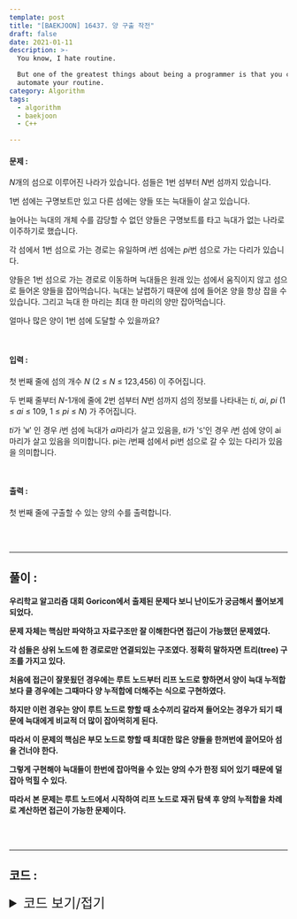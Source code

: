 ```yaml
---
template: post
title: "[BAEKJOON] 16437. 양 구출 작전"
draft: false
date: 2021-01-11
description: >-
  You know, I hate routine.

  But one of the greatest things about being a programmer is that you can
  automate your routine.
category: Algorithm
tags:
  - algorithm
  - baekjoon
  - C++

---
```




#### 문제 : 

*N*개의 섬으로 이루어진 나라가 있습니다. 섬들은 1번 섬부터 *N*번 섬까지 있습니다.

1번 섬에는 구명보트만 있고 다른 섬에는 양들 또는 늑대들이 살고 있습니다.

늘어나는 늑대의 개체 수를 감당할 수 없던 양들은 구명보트를 타고 늑대가 없는 나라로 이주하기로 했습니다.

각 섬에서 1번 섬으로 가는 경로는 유일하며 *i*번 섬에는 *pi*번 섬으로 가는 다리가 있습니다.

양들은 1번 섬으로 가는 경로로 이동하며 늑대들은 원래 있는 섬에서 움직이지 않고 섬으로 들어온 양들을 잡아먹습니다. 늑대는 날렵하기 때문에 섬에 들어온 양을 항상 잡을 수 있습니다. 그리고 늑대 한 마리는 최대 한 마리의 양만 잡아먹습니다.

얼마나 많은 양이 1번 섬에 도달할 수 있을까요?

<br/>

#### 입력 :

첫 번째 줄에 섬의 개수 *N* (2 ≤ *N* ≤ 123,456) 이 주어집니다.

두 번째 줄부터 *N*-1개에 줄에 2번 섬부터 *N*번 섬까지 섬의 정보를 나타내는 *ti*, *ai*, *pi* (1 ≤ *ai* ≤ 109, 1 ≤ *pi* ≤ *N*) 가 주어집니다.

*ti*가 '`W`' 인 경우 *i*번 섬에 늑대가 *ai*마리가 살고 있음을, *ti*가 '`S`'인 경우 *i*번 섬에 양이 ai마리가 살고 있음을 의미합니다. pi는 *i*번째 섬에서 pi번 섬으로 갈 수 있는 다리가 있음을 의미합니다.

<br/>

#### 출력 : 

첫 번째 줄에 구출할 수 있는 양의 수를 출력합니다.

<br/>

<br/>

___

## 풀이 :

**우리학교 알고리즘 대회 Goricon에서 출제된 문제다 보니 난이도가 궁금해서 풀어보게 되었다.**

**문제 자체는 핵심만 파악하고 자료구조만 잘 이해한다면 접근이 가능했던 문제였다.**

**각 섬들은 상위 노드에 한 경로로만 연결되있는 구조였다. 정확히 말하자면 트리(tree) 구조를 가지고 있다.**

**처음에 접근이 잘못됬던 경우에는 루트 노드부터 리프 노드로 향하면서 양이 늑대 누적합보다 클 경우에는 그때마다 양 누적합에 더해주는 식으로 구현하였다.**

**하지만 이런 경우는 양이 루트 노드로 향할 때 소수끼리 갈라져 들어오는 경우가 되기 때문에 늑대에게 비교적 더 많이 잡아먹히게 된다.**

**따라서 이 문제의 핵심은 부모 노드로 향할 때 최대한 많은 양들을 한꺼번에 끌어모아 섬을 건너야 한다.**

**그렇게 구현해야 늑대들이 한번에 잡아먹을 수 있는 양의 수가 한정 되어 있기 때문에 덜 잡아 먹힐 수 있다.**

**따라서 본 문제는 루트 노드에서 시작하여 리프 노드로 재귀 탐색 후 양의 누적합을 차례로 계산하면 접근이 가능한 문제이다.**

<br/>

<br/>

---

## 코드 :

<details>
<summary style="cursor:pointer; font-size:1.5rem">
	코드 보기/접기
</summary>

```c++
#include <iostream>
#include <vector>

#define ll long long

using namespace std;
typedef struct Info {
    bool iswolf = false;
    int cnt = 0;
    vector<int> childs;
} Info;
vector<Info> nodevec;
int n;

ll checkSheep(int idx) {
    int size = nodevec[idx].childs.size();
    if (!size) return ((nodevec[idx].iswolf) ? 0 : nodevec[idx].cnt);

    ll sum = 0;
    for (int i = 0; i < size; i++)
        sum += checkSheep(nodevec[idx].childs[i]);
    if (nodevec[idx].iswolf) sum -= nodevec[idx].cnt;
    else sum += nodevec[idx].cnt;
    return ((sum <= 0) ? 0 : sum);
}

int main() {
    ios_base::sync_with_stdio(false);
    cin.tie(NULL);
    cout.tie(NULL);
    char input;
    int num, parent, i;
    cin >> n;
    nodevec.resize(n + 1);
    for (i = 2; i <= n; i++) {
        cin >> input >> num >> parent;
        nodevec[parent].childs.push_back(i);
        nodevec[i].cnt = num;
        nodevec[i].iswolf = (input == 'W');
    }
    cout << checkSheep(1) << '\n';
    return 0;
}
```

</details>
<br/>

